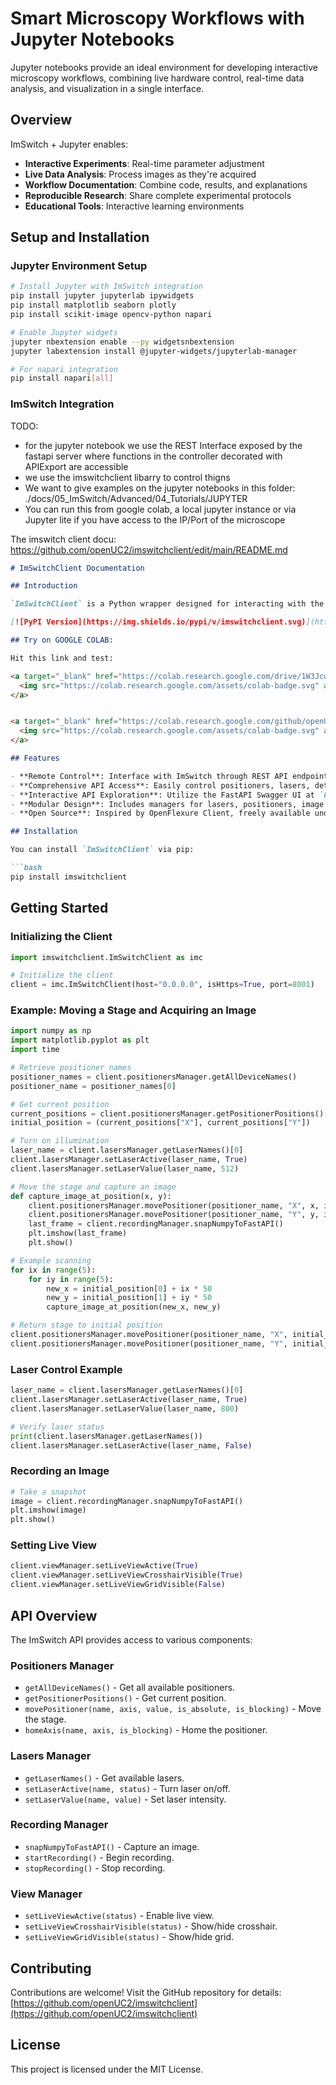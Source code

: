 # Smart Microscopy Workflows with Jupyter Notebooks

Jupyter notebooks provide an ideal environment for developing interactive microscopy workflows, combining live hardware control, real-time data analysis, and visualization in a single interface.

## Overview

ImSwitch + Jupyter enables:
- **Interactive Experiments**: Real-time parameter adjustment
- **Live Data Analysis**: Process images as they're acquired
- **Workflow Documentation**: Combine code, results, and explanations
- **Reproducible Research**: Share complete experimental protocols
- **Educational Tools**: Interactive learning environments

## Setup and Installation

### Jupyter Environment Setup

```bash
# Install Jupyter with ImSwitch integration
pip install jupyter jupyterlab ipywidgets
pip install matplotlib seaborn plotly
pip install scikit-image opencv-python napari

# Enable Jupyter widgets
jupyter nbextension enable --py widgetsnbextension
jupyter labextension install @jupyter-widgets/jupyterlab-manager

# For napari integration
pip install napari[all]
```

### ImSwitch Integration

TODO:
- for the jupyter notebook we use the REST Interface exposed by the fastapi server where functions in the controller decorated with APIExport are accessible
- we use the imswitchclient libarry to control thigns
- We want to give examples on the jupyter notebooks in this folder: ./docs/05_ImSwitch/Advanced/04_Tutorials/JUPYTER
- You can run this from google colab, a local jupyter instance or via Jupyter lite if you have access to the IP/Port of the microscope

The imswitch client docu:
https://github.com/openUC2/imswitchclient/edit/main/README.md

```md
# ImSwitchClient Documentation

## Introduction

`ImSwitchClient` is a Python wrapper designed for interacting with the ImSwitch REST API, enabling remote control over ImSwitch functionalities, such as stage positioning, laser control, and image acquisition. This client simplifies API interactions and allows seamless integration into Python scripts and Jupyter Notebooks.

[![PyPI Version](https://img.shields.io/pypi/v/imswitchclient.svg)](https://pypi.python.org/pypi/imswitchclient)

## Try on GOOGLE COLAB:

Hit this link and test: 

<a target="_blank" href="https://colab.research.google.com/drive/1W3Jcw4gFn0jtQXa3_2aCtJYJglMNGkXr?usp=sharing">
  <img src="https://colab.research.google.com/assets/colab-badge.svg" alt="Open In Colab"/>
</a>


<a target="_blank" href="https://colab.research.google.com/github/openUC2/imswitchclient/blob/main/examples/StageCalibration.ipynb">
  <img src="https://colab.research.google.com/assets/colab-badge.svg" alt="Open In Colab"/>
</a>

## Features

- **Remote Control**: Interface with ImSwitch through REST API endpoints.
- **Comprehensive API Access**: Easily control positioners, lasers, detectors, and imaging settings.
- **Interactive API Exploration**: Utilize the FastAPI Swagger UI at `http://localhost:8000/docs`.
- **Modular Design**: Includes managers for lasers, positioners, image acquisition, and more.
- **Open Source**: Inspired by OpenFlexure Client, freely available under the MIT license.

## Installation

You can install `ImSwitchClient` via pip:

```bash
pip install imswitchclient
```

## Getting Started

### Initializing the Client

```python
import imswitchclient.ImSwitchClient as imc

# Initialize the client
client = imc.ImSwitchClient(host="0.0.0.0", isHttps=True, port=8001)
```

### Example: Moving a Stage and Acquiring an Image

```python
import numpy as np
import matplotlib.pyplot as plt
import time

# Retrieve positioner names
positioner_names = client.positionersManager.getAllDeviceNames()
positioner_name = positioner_names[0]

# Get current position
current_positions = client.positionersManager.getPositionerPositions()[positioner_name]
initial_position = (current_positions["X"], current_positions["Y"])

# Turn on illumination
laser_name = client.lasersManager.getLaserNames()[0]
client.lasersManager.setLaserActive(laser_name, True)
client.lasersManager.setLaserValue(laser_name, 512)

# Move the stage and capture an image
def capture_image_at_position(x, y):
    client.positionersManager.movePositioner(positioner_name, "X", x, is_absolute=True, is_blocking=True)
    client.positionersManager.movePositioner(positioner_name, "Y", y, is_absolute=True, is_blocking=True)
    last_frame = client.recordingManager.snapNumpyToFastAPI()
    plt.imshow(last_frame)
    plt.show()

# Example scanning
for ix in range(5):
    for iy in range(5):
        new_x = initial_position[0] + ix * 50
        new_y = initial_position[1] + iy * 50
        capture_image_at_position(new_x, new_y)

# Return stage to initial position
client.positionersManager.movePositioner(positioner_name, "X", initial_position[0], is_absolute=True, is_blocking=True)
client.positionersManager.movePositioner(positioner_name, "Y", initial_position[1], is_absolute=True, is_blocking=True)
```

### Laser Control Example

```python
laser_name = client.lasersManager.getLaserNames()[0]
client.lasersManager.setLaserActive(laser_name, True)
client.lasersManager.setLaserValue(laser_name, 800)

# Verify laser status
print(client.lasersManager.getLaserNames())
client.lasersManager.setLaserActive(laser_name, False)
```

### Recording an Image

```python
# Take a snapshot
image = client.recordingManager.snapNumpyToFastAPI()
plt.imshow(image)
plt.show()
```

### Setting Live View

```python
client.viewManager.setLiveViewActive(True)
client.viewManager.setLiveViewCrosshairVisible(True)
client.viewManager.setLiveViewGridVisible(False)
```

## API Overview

The ImSwitch API provides access to various components:

### Positioners Manager
- `getAllDeviceNames()` - Get all available positioners.
- `getPositionerPositions()` - Get current position.
- `movePositioner(name, axis, value, is_absolute, is_blocking)` - Move the stage.
- `homeAxis(name, axis, is_blocking)` - Home the positioner.

### Lasers Manager
- `getLaserNames()` - Get available lasers.
- `setLaserActive(name, status)` - Turn laser on/off.
- `setLaserValue(name, value)` - Set laser intensity.

### Recording Manager
- `snapNumpyToFastAPI()` - Capture an image.
- `startRecording()` - Begin recording.
- `stopRecording()` - Stop recording.

### View Manager
- `setLiveViewActive(status)` - Enable live view.
- `setLiveViewCrosshairVisible(status)` - Show/hide crosshair.
- `setLiveViewGridVisible(status)` - Show/hide grid.

## Contributing

Contributions are welcome! Visit the GitHub repository for details: [https://github.com/openUC2/imswitchclient](https://github.com/openUC2/imswitchclient)

## License

This project is licensed under the MIT License.
```
